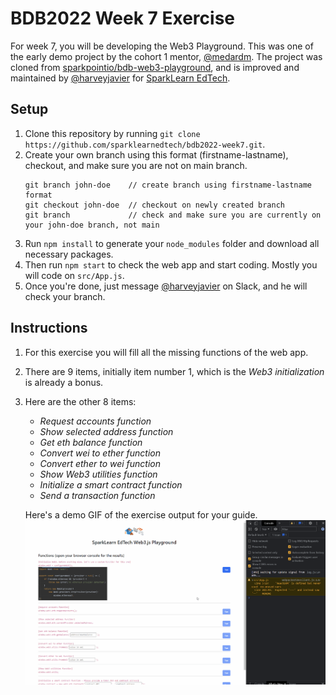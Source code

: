 # BDB2022 Week 7 Exercise

For week 7, you will be developing the Web3 Playground. This was one of the early demo project by the cohort 1 mentor, [@medardm](https://github.com/medardm). The project was cloned from [sparkpointio/bdb-web3-playground](https://github.com/sparkpointio/bdb-web3-playground), and is improved and maintained by [@harveyjavier](https://github.com/harveyjavier) for [SparkLearn EdTech](https://sparklearn-edtech.com/).

## Setup
1. Clone this repository by running `git clone https://github.com/sparklearnedtech/bdb2022-week7.git`.
2. Create your own branch using this format (firstname-lastname), checkout, and make sure you are not on main branch.
	```
	git branch john-doe    // create branch using firstname-lastname format
	git checkout john-doe  // checkout on newly created branch
	git branch             // check and make sure you are currently on your john-doe branch, not main
	```
3. Run `npm install` to generate your `node_modules` folder and download all necessary packages.
5. Then run `npm start` to check the web app and start coding. Mostly you will code on `src/App.js`.
4. Once you're done, just message [@harveyjavier](https://github.com/harveyjavier) on Slack, and he will check your branch.

## Instructions
1. For this exercise you will fill all the missing functions of the web app.
2. There are 9 items, initially item number 1, which is the _Web3 initialization_ is already a bonus.
3. Here are the other 8 items:
	* _Request accounts function_
	* _Show selected address function_
	* _Get eth balance function_
	* _Convert wei to ether function_
	* _Convert ether to wei function_
	* _Show Web3 utilities function_
	* _Initialize a smart contract function_
	* _Send a transaction function_

	Here's a demo GIF of the exercise output for your guide.
	![Demo](https://github.com/sparklearnedtech/bdb2022-week7/blob/main/src/images/sparklearn-web3-playground.gif)
